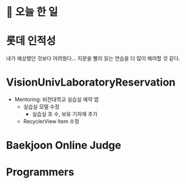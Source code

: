 # :thought_balloon: __오늘 한 일__

# __롯데 인적성__
내가 예상했던 것보다 어려웠다...
지문을 빨리 읽는 연습을 더 많이 해야할 것 같다.

# __VisionUnivLaboratoryReservation__
* Mentoring: 비전대학교 실습실 예약 앱
    * 실습실 모델 수정
        * 실습실 호 수, 보유 기자재 추가
    * RecyclerView Item 수정

# __Baekjoon Online Judge__
# __Programmers__

